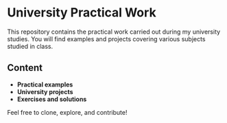 # University Practical Work

This repository contains the practical work carried out during my university studies. You will find examples and projects covering various subjects studied in class.

## Content
- **Practical examples**
- **University projects**
- **Exercises and solutions**

Feel free to clone, explore, and contribute!
